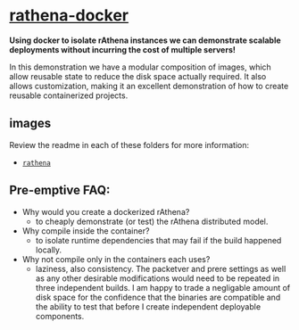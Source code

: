 
# [rathena-docker](#)

**Using docker to isolate rAthena instances we can demonstrate scalable deployments without incurring the cost of multiple servers!**

In this demonstration we have a modular composition of images, which allow reusable state to reduce the disk space actually required.  It also allows customization, making it an excellent demonstration of how to create reusable containerized projects.


## images

Review the readme in each of these folders for more information:

- [`rathena`](rathena/)


## Pre-emptive FAQ:

- Why would you create a dockerized rAthena?
	- to cheaply demonstrate (or test) the rAthena distributed model.
- Why compile inside the container?
	- to isolate runtime dependencies that may fail if the build happened locally.
- Why not compile only in the containers each uses?
	- laziness, also consistency.  The packetver and prere settings as well as any other desirable modifications would need to be repeated in three independent builds.  I am happy to trade a negligable amount of disk space for the confidence that the binaries are compatible and the ability to test that before I create independent deployable components.
